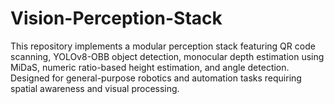 # Vision-Perception-Stack
This repository implements a modular perception stack featuring QR code scanning, YOLOv8-OBB object detection, monocular depth estimation using MiDaS, numeric ratio-based height estimation, and angle detection. Designed for general-purpose robotics and automation tasks requiring spatial awareness and visual processing.
